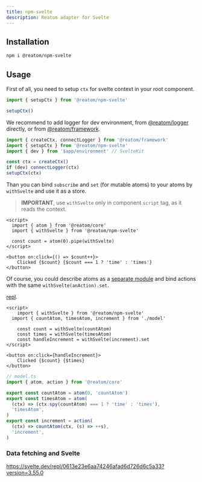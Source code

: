 ```yaml
---
title: npm-svelte
description: Reatom adapter for Svelte
---
```


## Installation

```sh
npm i @reatom/npm-svelte
```

## Usage

First of all, you need to setup `ctx` for svelte context in your root component.

```ts
import { setupCtx } from '@reatom/npm-svelte'

setupCtx()
```

We recommend to add logger for dev environment, from [@reatom/logger](/package/logger) directly, or from [@reatom/framework](/package/framework).

```ts
import { createCtx, connectLogger } from '@reatom/framework'
import { setupCtx } from '@reatom/npm-svelte'
import { dev } from '$app/environment' // SvelteKit

const ctx = createCtx()
if (dev) connectLogger(ctx)
setupCtx(ctx)
```

Than you can bind `subscribe` and `set` (for mutable atoms) to your atoms by `withSvelte` and use it as a store.

> **IMPORTANT**, use `withSvelte` only in component `script` tag, as it reads the context.

```svelte
<script>
  import { atom } from '@reatom/core'
  import { withSvelte } from '@reatom/npm-svelte'

  const count = atom(0).pipe(withSvelte)
</script>

<button on:click={() => $count++}>
	Clicked {$count} {$count === 1 ? 'time' : 'times'}
</button>
```

Of course, you could describe atoms as a [separate module](/guides/architecture) and bind actions with the same `withSvelte(anAction).set`.

[repl](https://svelte.dev/repl/416d3e07447440729416e77e45071b87?version=3.55.0).

```svelte
<script>
	import { withSvelte } from '@reatom/npm-svelte'
  import { countAtom, timesAtom, increment } from './model'

	const count = withSvelte(countAtom)
	const times = withSvelte(timesAtom)
	const handleIncrement = withSvelte(increment).set
</script>

<button on:click={handleIncrement}>
	Clicked {$count} {$times}
</button>
```

```ts
// model.ts
import { atom, action } from '@reatom/core'

export const countAtom = atom(0, 'countAtom')
export const timesAtom = atom(
  (ctx) => (ctx.spy(countAtom) === 1 ? 'time' : 'times'),
  'timesAtom',
)
export const increment = action(
  (ctx) => countAtom(ctx, (s) => ++s),
  'increment',
)
```

### Data fetching and Svelte

https://svelte.dev/repl/0613e23e6aa74246afad6d726d6c5a33?version=3.55.0
